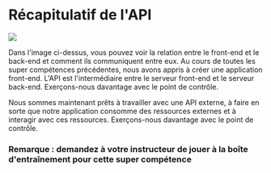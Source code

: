 
# Récapitulatif de l'API

![](https://webassets.mongodb.com/_com_assets/cms/MEAN_stack-0pdlo3qwbn.png)

Dans l'image ci-dessus, vous pouvez voir la relation entre le front-end et le back-end et comment ils communiquent entre eux.
Au cours de toutes les super compétences précédentes, nous avons appris à créer une application front-end. L'API est l'intermédiaire entre le serveur front-end et le serveur back-end.
Exerçons-nous davantage avec le point de contrôle.

Nous sommes maintenant prêts à travailler avec une API externe, à faire en sorte que notre application consomme des ressources externes et à interagir avec ces ressources. Exerçons-nous davantage avec le point de contrôle.

### **Remarque : demandez à votre instructeur de jouer à la boîte d'entraînement pour cette super compétence**
